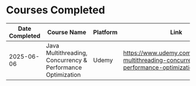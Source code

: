 # Courses Completed

| Date Completed | Course Name                                                 | Platform | Link                                                                                  |
| -------------- | ----------------------------------------------------------- | -------- | ------------------------------------------------------------------------------------- |
| 2025-06-06     | Java Multithreading, Concurrency & Performance Optimization | Udemy    | https://www.udemy.com/course/java-multithreading-concurrency-performance-optimization |